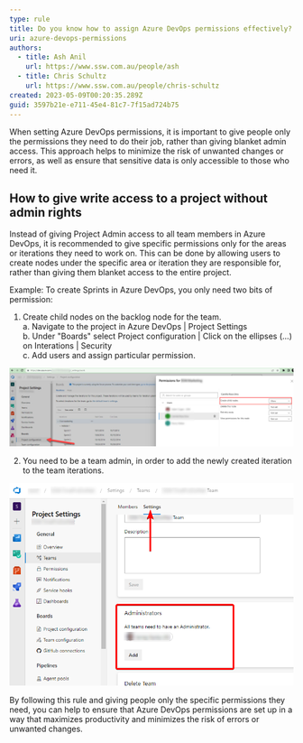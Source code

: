 ```yaml
---
type: rule
title: Do you know how to assign Azure DevOps permissions effectively?
uri: azure-devops-permissions
authors:
  - title: Ash Anil
    url: https://www.ssw.com.au/people/ash
  - title: Chris Schultz
    url: https://www.ssw.com.au/people/chris-schultz
created: 2023-05-09T00:20:35.289Z
guid: 3597b21e-e711-45e4-81c7-7f15ad724b75
---
```

When setting Azure DevOps permissions, it is important to give people only the permissions they need to do their job, rather than giving blanket admin access. This approach helps to minimize the risk of unwanted changes or errors, as well as ensure that sensitive data is only accessible to those who need it.

<!--endintro-->

## How to give write access to a project without admin rights

Instead of giving Project Admin access to all team members in Azure DevOps, it is recommended to give specific permissions only for the areas or iterations they need to work on. This can be done by allowing users to create nodes under the specific area or iteration they are responsible for, rather than giving them blanket access to the entire project.

Example: To create Sprints in Azure DevOps, you only need two bits of permission:

1. Create child nodes on the backlog node for the team.  
  a. Navigate to the project in Azure DevOps | Project Settings    
b. Under "Boards" select Project configuration | Click on the ellipses (...) on Interations |  Security  
c. Add users and assign particular permission. 

![Figure: Assign limited access to a particular user to create a Sprint ](/rules/azure-devops-permissions/child_node.jpg)

2. You need to be a team admin, in order to add the newly created iteration to the team iterations.  

![Figure: Team Administrator - Who have access to iterations in Azure DevOps](/rules/azure-devops-permissions/image002.png)

By following this rule and giving people only the specific permissions they need, you can help to ensure that Azure DevOps permissions are set up in a way that maximizes productivity and minimizes the risk of errors or unwanted changes.



